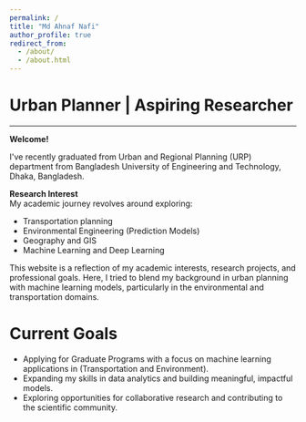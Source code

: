 ```yaml
---
permalink: /
title: "Md Ahnaf Nafi"
author_profile: true
redirect_from: 
  - /about/
  - /about.html
---
```

# Urban Planner | Aspiring Researcher
-------------------------------

**Welcome!**  

  
I've recently graduated from Urban and Regional Planning (URP) department from Bangladesh University of Engineering and Technology, Dhaka, Bangladesh. 

**Research Interest** <br>
My academic journey revolves around exploring:  
- Transportation planning
- Environmental Engineering (Prediction Models)
- Geography and GIS
- Machine Learning and Deep Learning

This website is a reflection of my academic interests, research projects, and professional goals. Here, I tried to blend my background in urban planning  with machine learning models, particularly in the environmental and transportation domains.


Current Goals
========
- Applying for Graduate Programs with a focus on machine learning applications in (Transportation and Environment).  
- Expanding my skills in data analytics and building meaningful, impactful models.  
- Exploring opportunities for collaborative research and contributing to the scientific community.  
